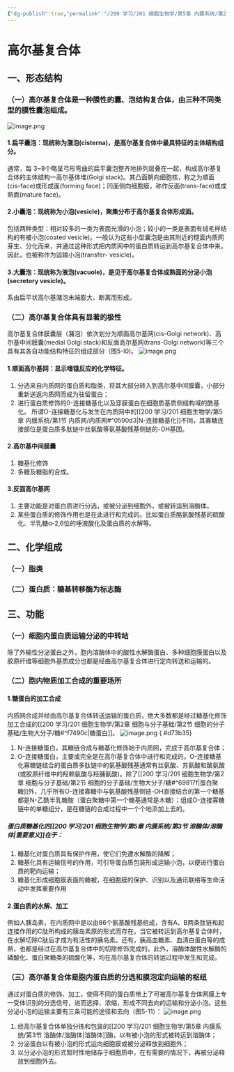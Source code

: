```yaml
---
{"dg-publish":true,"permalink":"/200 学习/201 细胞生物学/第5章 内膜系统/第2节 高尔基复合体/高尔基复合体/","title":"高尔基复合体","created":"2024-01-11T09:45:34.440+08:00","updated":"2024-01-11T13:45:12.988+08:00"}
---
```


# 高尔基复合体
## 一、形态结构
### （一）高尔基复合体是一种膜性的囊、泡结构复合体，由三种不同类型的膜性囊泡组成。
![image.png](https://cdn.jsdelivr.net/gh/Dolan-Lance/Image-Jiang/202401111058775.jpg)
#### 1.扁平囊泡：现统称为潴泡(cisterna)，是高尔基复合体中最具特征的主体结构组分。
通常，每 3~8个略呈弓形弯曲的扁平囊泡整齐地排列层叠在一起，构成高尔基复合体的主体结构一高尔基体堆(Golgi stack)。其凸面朝向细胞核，称之为顺面(cis-face)或形成面(forming face)；凹面侧向细胞膜，称作反面(trans-face)或成熟面(mature face)。
#### 2.小囊泡：现统称为小泡(vesicle)，聚集分布于高尔基复合体形成面。
包括两种类型：相对较多的一类为表面光滑的小泡；较小的一类是表面有绒毛样结构的有被小泡(coated vesicle)。一般认为这些小型囊泡是由其附近的糙面内质网芽生、分化而来，并通过这种形式把内质网中的蛋白质转运到高尔基复合体中来。因此，也被称作为运输小泡(transfer- vesicle)。
#### 3.大囊泡：现统称为液泡(vacuole)，是见于高尔基复合体成熟面的分泌小泡(secretory vesicle)。
系由扁平状高尔基潴泡末端膨大、断离而形成。
### （二）高尔基复合体具有显著的极性
高尔基复合体膜囊层（潴泡）依次划分为顺面高尔基网(cis-Golgi network)、高尔基中间膜囊(medial Golgi stack)和反面高尔基网(trans-Golgi network)等三个具有其各自功能结构特征的组成部分（图5-l0)。
![image.png](https://cdn.jsdelivr.net/gh/Dolan-Lance/Image-Jiang/202401111109608.jpg)
#### 1.顺面高尔基网：显示嗜锇反应的化学特征。
1. 分选来自内质网的蛋白质和脂类，将其大部分转入到高尔基中间膜囊，小部分重新送返内质网而成为驻留蛋白；
2. 进行蛋白质修饰的0-连接糖基化以及穿膜蛋白在细胞质基质侧结构域的酰基化。
所谓O-连接糖基化与发生在内质网中的[[200 学习/201 细胞生物学/第5章 内膜系统/第1节 内质网/内质网#^0590d3\|N-连接糖基化]]不同，其寡糖连接部位是蛋白质多肽链中丝氨酸等氨基酸残基侧链的-OH基团。
#### 2.高尔基中间膜囊
1. 糖基化修饰
2. 多糖及糖脂的合成。
#### 3.反面高尔基网
1. 主要功能是对蛋白质进行分选，或被分泌到细胞外，或被转运到溶酶体。
2. 某些蛋白质的修饰作用也是在此进行和完成的。比如蛋白质酪氨酸残基的硫酸化、半乳糖α-2,6位的唾液酸化及蛋白质的水解等。
## 二、化学组成
### （一）脂类
### （二）蛋白质：糖基转移酶为标志酶
## 三、功能
### （一）细胞内蛋白质运输分泌的中转站
除了外输性分泌蛋白之外，胞内溶酶体中的酸性水解酶蛋白、多种细胞膜蛋白以及胶原纤维等细胞外基质成分也都是经由高尔基复合体进行定向转送和运输的。
### （二）胞内物质加工合成的重要场所
#### 1.糖蛋白的加工合成
内质网合成并经由高尔基复合体转送运输的蛋白质，绝大多数都是经过糖基化修饰加工合成的[[200 学习/201 细胞生物学/第2章 细胞与分子基础/第2节 细胞的分子基础/生物大分子/糖#^f7490c\|糖蛋白]]。
![image.png](https://cdn.jsdelivr.net/gh/Dolan-Lance/Image-Jiang/202401111230663.jpg)
{ #d73b35}

1. N-连接糖蛋白，其糖链合成与糖基化修饰始于内质网，完成于高尔基复合体；
2. O-连接糖蛋白，主要或完全是在高尔基复合体中进行和完成的。O-连接糖基化寡糖链结合的蛋白质多肽链中的氨基酸残基通常有丝氨酸、苏氨酸和酪氨酸(或胶原纤维中的羟赖氨酸与羟脯氨酸)。除了[[200 学习/201 细胞生物学/第2章 细胞与分子基础/第2节 细胞的分子基础/生物大分子/糖#^69817f\|蛋白聚糖]]外，几乎所有O-连接寡糖中与氨基酸残基侧链-OH直接结合的第一个糖基都是N-乙酰半乳糖胺（蛋白聚糖中第一个糖基通常是木糖）；组成O-连接寡糖链中的单糖组分，是在糖链的合成过程中一个个地添加上去的。
##### 蛋白质糖基化的[[200 学习/201 细胞生物学/第5章 内膜系统/第3节 溶酶体/溶酶体\|重要意义]]在于：
1. 糖基化对蛋白质具有保护作用，使它们免遭水解酶的降解；
2. 糖基化具有运输信号的作用，可引导蛋白质包装形成运输小泡，以便进行蛋白质的靶向运输；
3. 糖基化形成细胞膜表面的糖被，在细胞膜的保护、识别以及通讯联络等生命活动中发挥重要作用
#### 2.蛋白质的水解、加工
例如人胰岛素，在内质网中是以由86个氨基酸残基组成，含有A、B两条肽链和起连接作用的C肽所构成的胰岛素原的形式而存在。当它被转运到高尔基复合体时，在水解切除C肽后才成为有活性的胰岛素。还有，胰高血糖素、血清白蛋白等的成熟，也都是经过在高尔基复合体中的切除修饰完成的。此外，溶酶体酸性水解酶的磷酸化、蛋白聚糖类的硫酸化等，均在高尔基复合体的转运过程中发生和完成。
### （三）高尔基复合体是胞内蛋白质的分选和膜泡定向运输的枢纽
通过对蛋白质的修饰、加工，使得不同的蛋白质带上了可被高尔基复合体网膜上专一受体识别的分选信号，进而选择、浓缩，形成不同去向的运输和分泌小泡。这些分泌小泡的运输主要有三条可能的途径和去向（图5-11）：
![image.png](https://cdn.jsdelivr.net/gh/Dolan-Lance/Image-Jiang/202401111246107.jpg)
1. 经高尔基复合体单独分拣和包装的[[200 学习/201 细胞生物学/第5章 内膜系统/第3节 溶酶体/溶酶体\|溶酶体]]酶，以有被小泡的形式被转运到溶酶体；
2. 分泌蛋白以有被小泡的形式运向细胞膜或被分泌释放到细胞外；
3. 以分泌小泡的形式暂时性地储存于细胞质中，在有需要的情况下，再被分泌释放到细胞外去。

